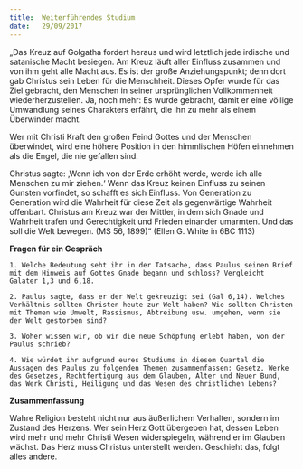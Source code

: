 ```yaml
---
title:  Weiterführendes Studium
date:   29/09/2017
---
```


„Das Kreuz auf Golgatha fordert heraus und wird letztlich jede irdische und satanische Macht besiegen. Am Kreuz läuft aller Einfluss zusammen und von ihm geht alle Macht aus. Es ist der große Anziehungspunkt; denn dort gab Christus sein Leben für die Menschheit. Dieses Opfer wurde für das Ziel gebracht, den Menschen in seiner ursprünglichen Vollkommenheit wiederherzustellen. Ja, noch mehr: Es wurde gebracht, damit er eine völlige Umwandlung seines Charakters erfährt, die ihn zu mehr als einem Überwinder macht.

Wer mit Christi Kraft den großen Feind Gottes und der Menschen überwindet, wird eine höhere Position in den himmlischen Höfen einnehmen als die Engel, die nie gefallen sind.

Christus sagte: ‚Wenn ich von der Erde erhöht werde, werde ich alle Menschen zu mir ziehen.‘ Wenn das Kreuz keinen Einfluss zu seinen Gunsten vorfindet, so schafft es sich Einfluss. Von Generation zu Generation wird die Wahrheit für diese Zeit als gegenwärtige Wahrheit offenbart. Christus am Kreuz war der Mittler, in dem sich Gnade und Wahrheit trafen und Gerechtigkeit und Frieden einander umarmten. Und das soll die Welt bewegen. (MS 56, 1899)“ (Ellen G. White in 6BC 1113)

**Fragen für ein Gespräch**

`1. Welche Bedeutung seht ihr in der Tatsache, dass Paulus seinen Brief mit dem Hinweis auf Gottes Gnade begann und schloss? Vergleicht Galater 1,3 und 6,18.`

`2. Paulus sagte, dass er der Welt gekreuzigt sei (Gal 6,14). Welches Verhältnis sollten Christen heute zur Welt haben? Wie sollten Christen mit Themen wie Umwelt, Rassismus, Abtreibung usw. umgehen, wenn sie der Welt gestorben sind?`

`3. Woher wissen wir, ob wir die neue Schöpfung erlebt haben, von der Paulus schrieb?`

`4. Wie würdet ihr aufgrund eures Studiums in diesem Quartal die Aussagen des Paulus zu folgenden Themen zusammenfassen: Gesetz, Werke des Gesetzes, Rechtfertigung aus dem Glauben, Alter und Neuer Bund, das Werk Christi, Heiligung und das Wesen des christlichen Lebens?`

**Zusammenfassung**

Wahre Religion besteht nicht nur aus äußerlichem Verhalten, sondern im Zustand des Herzens. Wer sein Herz Gott übergeben hat, dessen Leben wird mehr und mehr Christi Wesen widerspiegeln, während er im Glauben wächst. Das Herz muss Christus unterstellt werden. Geschieht das, folgt alles andere.